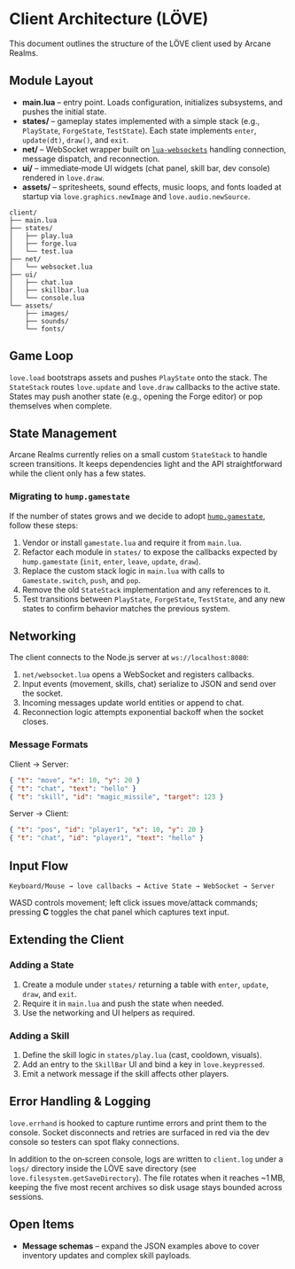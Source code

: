 # Client Architecture (LÖVE)

This document outlines the structure of the LÖVE client used by Arcane Realms.

## Module Layout
- **main.lua** – entry point. Loads configuration, initializes subsystems, and pushes the initial state.
- **states/** – gameplay states implemented with a simple stack (e.g., `PlayState`, `ForgeState`, `TestState`). Each state
  implements `enter`, `update(dt)`, `draw()`, and `exit`.
- **net/** – WebSocket wrapper built on [`lua-websockets`](https://github.com/lipp/lua-websockets) handling connection,
  message dispatch, and reconnection.
- **ui/** – immediate‑mode UI widgets (chat panel, skill bar, dev console) rendered in `love.draw`.
- **assets/** – spritesheets, sound effects, music loops, and fonts loaded at startup via `love.graphics.newImage` and
  `love.audio.newSource`.

```
client/
├── main.lua
├── states/
│   ├── play.lua
│   ├── forge.lua
│   └── test.lua
├── net/
│   └── websocket.lua
├── ui/
│   ├── chat.lua
│   ├── skillbar.lua
│   └── console.lua
└── assets/
    ├── images/
    ├── sounds/
    └── fonts/
```

## Game Loop
`love.load` bootstraps assets and pushes `PlayState` onto the stack. The `StateStack` routes `love.update` and `love.draw`
callbacks to the active state. States may push another state (e.g., opening the Forge editor) or pop themselves when complete.

## State Management
Arcane Realms currently relies on a small custom `StateStack` to handle screen transitions.  It keeps dependencies light and
the API straightforward while the client only has a few states.

### Migrating to `hump.gamestate`
If the number of states grows and we decide to adopt [`hump.gamestate`](https://github.com/vrld/hump/blob/master/gamestate.lua),
follow these steps:
1. Vendor or install `gamestate.lua` and require it from `main.lua`.
2. Refactor each module in `states/` to expose the callbacks expected by `hump.gamestate` (`init`, `enter`, `leave`, `update`,
   `draw`).
3. Replace the custom stack logic in `main.lua` with calls to `Gamestate.switch`, `push`, and `pop`.
4. Remove the old `StateStack` implementation and any references to it.
5. Test transitions between `PlayState`, `ForgeState`, `TestState`, and any new states to confirm behavior matches the previous
   system.

## Networking
The client connects to the Node.js server at `ws://localhost:8080`:
1. `net/websocket.lua` opens a WebSocket and registers callbacks.
2. Input events (movement, skills, chat) serialize to JSON and send over the socket.
3. Incoming messages update world entities or append to chat.
4. Reconnection logic attempts exponential backoff when the socket closes.

### Message Formats

Client → Server:

```json
{ "t": "move", "x": 10, "y": 20 }
{ "t": "chat", "text": "hello" }
{ "t": "skill", "id": "magic_missile", "target": 123 }
```

Server → Client:

```json
{ "t": "pos", "id": "player1", "x": 10, "y": 20 }
{ "t": "chat", "id": "player1", "text": "hello" }
```

## Input Flow
```
Keyboard/Mouse → love callbacks → Active State → WebSocket → Server
```
WASD controls movement; left click issues move/attack commands; pressing **C** toggles the chat panel which captures text input.

## Extending the Client
### Adding a State
1. Create a module under `states/` returning a table with `enter`, `update`, `draw`, and `exit`.
2. Require it in `main.lua` and push the state when needed.
3. Use the networking and UI helpers as required.

### Adding a Skill
1. Define the skill logic in `states/play.lua` (cast, cooldown, visuals).
2. Add an entry to the `SkillBar` UI and bind a key in `love.keypressed`.
3. Emit a network message if the skill affects other players.

## Error Handling & Logging
`love.errhand` is hooked to capture runtime errors and print them to the console. Socket disconnects and retries are surfaced in
red via the dev console so testers can spot flaky connections.

In addition to the on‑screen console, logs are written to `client.log` under a `logs/` directory inside the LÖVE save
directory (see `love.filesystem.getSaveDirectory`). The file rotates when it reaches ~1 MB, keeping the five most recent
archives so disk usage stays bounded across sessions.

## Open Items
- **Message schemas** – expand the JSON examples above to cover inventory updates and complex skill payloads.
